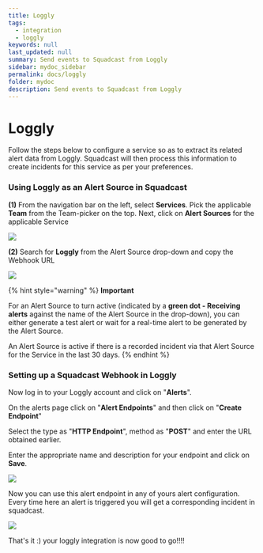 ```yaml
---
title: Loggly
tags:
  - integration
  - loggly
keywords: null
last_updated: null
summary: Send events to Squadcast from Loggly
sidebar: mydoc_sidebar
permalink: docs/loggly
folder: mydoc
description: Send events to Squadcast from Loggly
---
```


# Loggly

Follow the steps below to configure a service so as to extract its related alert data from Loggly. Squadcast will then process this information to create incidents for this service as per your preferences.

### Using Loggly as an Alert Source in Squadcast

**(1)** From the navigation bar on the left, select **Services**. Pick the applicable **Team** from the Team-picker on the top. Next, click on **Alert Sources** for the applicable Service

![](../../.gitbook/assets/alert\_source\_1.png)

**(2)** Search for **Loggly** from the Alert Source drop-down and copy the Webhook URL

![](../../.gitbook/assets/loggly\_1.png)

{% hint style="warning" %}
**Important**

For an Alert Source to turn active (indicated by a **green dot - Receiving alerts** against the name of the Alert Source in the drop-down), you can either generate a test alert or wait for a real-time alert to be generated by the Alert Source.

An Alert Source is active if there is a recorded incident via that Alert Source for the Service in the last 30 days.
{% endhint %}

### Setting up a Squadcast Webhook in Loggly

Now log in to your Loggly account and click on "**Alerts**".

On the alerts page click on "**Alert Endpoints**" and then click on "**Create Endpoint**"

Select the type as "**HTTP Endpoint**", method as "**POST**" and enter the URL obtained earlier.

Enter the appropriate name and description for your endpoint and click on **Save**.

![](../../.gitbook/assets/loggly\_2.png)

Now you can use this alert endpoint in any of yours alert configuration. Every time here an alert is triggered you will get a corresponding incident in squadcast.

![](../../.gitbook/assets/loggly\_3.png)

That's it :) your loggly integration is now good to go!!!!
